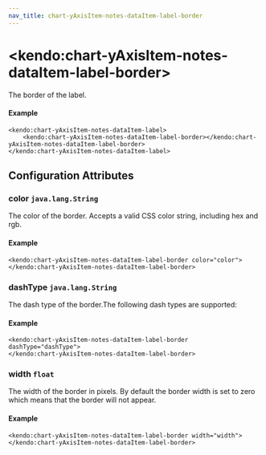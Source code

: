 ```yaml
---
nav_title: chart-yAxisItem-notes-dataItem-label-border
---
```


# \<kendo:chart-yAxisItem-notes-dataItem-label-border\>

The border of the label.

#### Example
    <kendo:chart-yAxisItem-notes-dataItem-label>
        <kendo:chart-yAxisItem-notes-dataItem-label-border></kendo:chart-yAxisItem-notes-dataItem-label-border>
    </kendo:chart-yAxisItem-notes-dataItem-label>

## Configuration Attributes

### color `java.lang.String`

The color of the border. Accepts a valid CSS color string, including hex and rgb.

#### Example
    <kendo:chart-yAxisItem-notes-dataItem-label-border color="color">
    </kendo:chart-yAxisItem-notes-dataItem-label-border>

### dashType `java.lang.String`

The dash type of the border.The following dash types are supported:

#### Example
    <kendo:chart-yAxisItem-notes-dataItem-label-border dashType="dashType">
    </kendo:chart-yAxisItem-notes-dataItem-label-border>

### width `float`

The width of the border in pixels. By default the border width is set to zero which means that the border will not appear.

#### Example
    <kendo:chart-yAxisItem-notes-dataItem-label-border width="width">
    </kendo:chart-yAxisItem-notes-dataItem-label-border>

